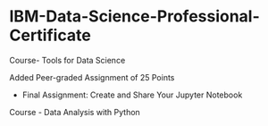 # IBM-Data-Science-Professional-Certificate

Course- Tools for Data Science

Added Peer-graded Assignment of 25 Points
 - Final Assignment: Create and Share Your Jupyter Notebook

 Course - Data Analysis with Python